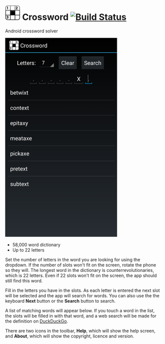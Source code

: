 # ![Logo](src/main/res/drawable-mdpi/ic_launcher.png) Crossword [![Build Status](https://travis-ci.org/billthefarmer/crossword.svg?branch=master)](https://travis-ci.org/billthefarmer/crossword)

Android crossword solver

![Crossword](https://github.com/billthefarmer/billthefarmer.github.io/raw/master/images/Crossword.png)

* 58,000 word dictionary
* Up to 22 letters

Set the number of letters in the word you are looking for using the
dropdown. If the number of slots won't fit on the screen, rotate the
phone so they will. The longest word in the dictionary is
counterrevolutionaries, which is 22 letters. Even if 22 slots won't
fit on the screen, the app should still find this word.

Fill in the letters you have in the slots. As each letter is entered
the next slot will be selected and the app will search for words. You
can also use the the keyboard **Next** button or the **Search** button
to search.

A list of matching words will appear below. If you touch a word in the
list, the slots will be filled in with that word, and a web search
will be made for the definition on
[DuckDuckGo](https://duckduckgo.com).

There are two icons in the toolbar, **Help**, which will show the help
screen, and **About**, which will show the copyright, licence and
version.
